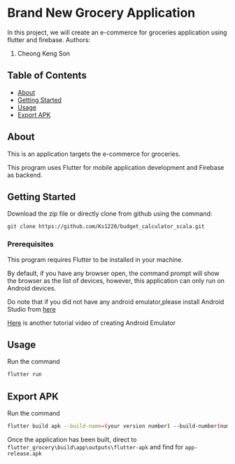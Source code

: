 # Brand New Grocery Application
In this project, we will create an e-commerce for groceries application using flutter and firebase. 
Authors:
1. Cheong Keng Son

## Table of Contents

- [About](#about)
- [Getting Started](#getting_started)
- [Usage](#usage)
- [Export APK](#export_apk)
 
 ## About <a name = "about"></a>
 
 This is an application targets the e-commerce for groceries.
 
 This program uses Flutter for mobile application development and Firebase as backend. 
 

## Getting Started <a name = "getting_started"></a>
 
Download the zip file or directly clone from github using the command:

```
git clone https://github.com/Ks1220/budget_calculator_scala.git
```

### Prerequisites

This program requires Flutter to be installed in your machine.

By default, if you have any browser open, the command prompt will show the browser as the list of devices, however, this application can only run on Android devices. 

Do note that if you did not have any android emulator,please install Android Studio from [here](https://developer.android.com/studio?gclid=Cj0KCQiAnuGNBhCPARIsACbnLzqa66HJFyZxvOYcarh5a3G8URjB49ZS2MlzrpxYF5bjKUl556jIqrwaAqAdEALw_wcB&gclsrc=aw.ds)

[Here](https://www.youtube.com/watch?v=LgRRmgfrFQM) is another tutorial video of creating Android Emulator

## Usage <a name = "usage"></a>

Run the command

```bash
flutter run
```
## Export APK <a name = "export_apk"></a>

Run the command

```bash
flutter build apk --build-name=(your version number) --build-number(number sequence)
```

Once the application has been built, direct to ```flutter_grocery\build\app\outputs\flutter-apk``` and find for ```app-release.apk```
